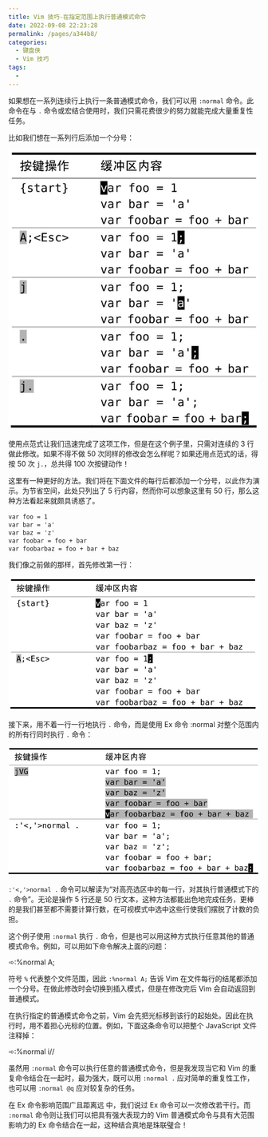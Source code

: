 ```yaml
---
title: Vim 技巧-在指定范围上执行普通模式命令
date: 2022-09-08 22:23:28
permalink: /pages/a344b8/
categories:
  - 键盘侠
  - Vim 技巧
tags:
  -
---
```


如果想在一系列连续行上执行一条普通模式命令，我们可以用 `:normal` 命令。此命令在与 `.` 命令或宏结合使用时，我们只需花费很少的努力就能完成大量重复性任务。

比如我们想在一系列行后添加一个分号：

![](../../.vuepress/public/img/vim/073.jpg)

使用点范式让我们迅速完成了这项工作，但是在这个例子里，只需对连续的 3 行做此修改。如果不得不做 50 次同样的修改会怎么样呢？如果还用点范式的话，得按 50 次 `j.`，总共得 100 次按键动作！

这里有一种更好的方法。我们将在下面文件的每行后都添加一个分号，以此作为演示。为节省空间，此处只列出了 5 行内容，然而你可以想象这里有 50 行，那么这种方法看起来就颇具诱惑了。

```
var foo = 1
var bar = 'a'
var baz = 'z'
var foobar = foo + bar
var foobarbaz = foo + bar + baz
```

我们像之前做的那样，首先修改第一行：

![](../../.vuepress/public/img/vim/074.jpg)

接下来，用不着一行一行地执行 `.` 命令，而是使用 Ex 命令 :normal 对整个范围内的所有行同时执行 `.` 命令：

![](../../.vuepress/public/img/vim/075.jpg)

`:'<,'>normal .` 命令可以解读为“对高亮选区中的每一行，对其执行普通模式下的 `.` 命令”。无论是操作 5 行还是 50 行文本，这种方法都能出色地完成任务，更棒的是我们甚至都不需要计算行数，在可视模式中选中这些行使我们摆脱了计数的负担。

这个例子使用 `:normal` 执行 `.` 命令，但是也可以用这种方式执行任意其他的普通模式命令。例如，可以用如下命令解决上面的问题：

➾:%normal A;

符号 `%` 代表整个文件范围，因此 `:%normal A;` 告诉 Vim 在文件每行的结尾都添加一个分号。在做此修改时会切换到插入模式，但是在修改完后 Vim 会自动返回到普通模式。

在执行指定的普通模式命令之前，Vim 会先把光标移到该行的起始处。因此在执行时，用不着担心光标的位置。例如，下面这条命令可以把整个 JavaScript 文件注释掉：

➾:%normal i//

虽然用 `:normal` 命令可以执行任意的普通模式命令，但是我发现当它和 Vim 的重复命令结合在一起时，最为强大，既可以用 `:normal .` 应对简单的重复性工作，也可以用 `:normal @q` 应对较复杂的任务。

在 Ex 命令影响范围广且距离远 中，我们说过 Ex 命令可以一次修改若干行。而 `:normal` 命令则让我们可以把具有强大表现力的 Vim 普通模式命令与具有大范围影响力的 Ex 命令结合在一起，这种结合真地是珠联璧合！

